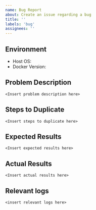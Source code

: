 ```yaml
---
name: Bug Report
about: Create an issue regarding a bug
title: ''
labels: 'bug'
assignees: ''
---
```


Environment
-----------
* Host OS: 
* Docker Version: 

Problem Description
-------------------
```
<Insert problem description here>
```

Steps to Duplicate
------------------
```
<Insert steps to duplicate here>
```

Expected Results
----------------
```
<Insert expected results here>
```

Actual Results
--------------
```
<Insert actual results here>
```

Relevant logs
-------------
```
<insert relevant logs here>
```
